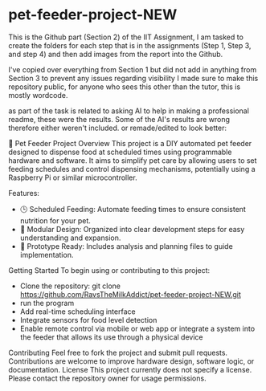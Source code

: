 # pet-feeder-project-NEW
This is the Github part (Section 2) of the IIT Assignment, I am tasked to create the folders for each step that is in the assignments (Step 1, Step 3, and step 4) 
and then add images from the report into the Github.

I've copied over everything from Section 1 but did not add in anything from Section 3
to prevent any issues regarding visibility I made sure to make this repository public, for anyone who sees this other than the tutor, this is mostly wordcode.

as part of the task is related to asking AI to help in making a professional readme, these were the results. Some of the AI's results are wrong therefore either weren't included. or remade/edited to look better:

🐾 Pet Feeder Project
Overview
This project is a DIY automated pet feeder designed to dispense food at scheduled times using programmable hardware and software. It aims to simplify pet care by allowing users to set feeding schedules and control dispensing mechanisms, potentially using a Raspberry Pi or similar microcontroller.

Features:
- 🕒 Scheduled Feeding: Automate feeding times to ensure consistent nutrition for your pet.
- 📁 Modular Design: Organized into clear development steps for easy understanding and expansion.
- 🧪 Prototype Ready: Includes analysis and planning files to guide implementation.

Getting Started
To begin using or contributing to this project:
- Clone the repository:
git clone https://github.com/RavsTheMilkAddict/pet-feeder-project-NEW.git
- run the program
- Add real-time scheduling interface
- Integrate sensors for food level detection
- Enable remote control via mobile or web app or integrate a system into the feeder that allows its use through a physical device

Contributing
Feel free to fork the project and submit pull requests. Contributions are welcome to improve hardware design, software logic, or documentation.
License 
This project currently does not specify a license. Please contact the repository owner for usage permissions.

